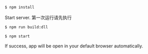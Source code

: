 
```bash
$ npm install
```

Start server.
第一次运行请先执行
```bash
$ npm run build:dll
```

```bash
$ npm start
```

If success, app will be open in your default browser automatically.
